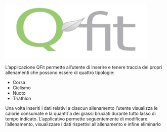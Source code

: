 ![](logo.JPG)


L’applicazione QFit permette all’utente di inserire e tenere traccia dei propri
allenamenti che possono essere di quattro tipologie:

+ Corsa
+ Ciclismo
+ Nuoto
+ Triathlon

Una volta inseriti i dati relativi a ciascun allenamento l’utente visualizza
le calorie consumate e la quantit`a dei grassi bruciati durante tutto lasso di
tempo indicato. L’applicativo permette seguentemente di modificare l’allenamento, visualizzare i dati rispettivi all’allenamento e infine eliminarlo
